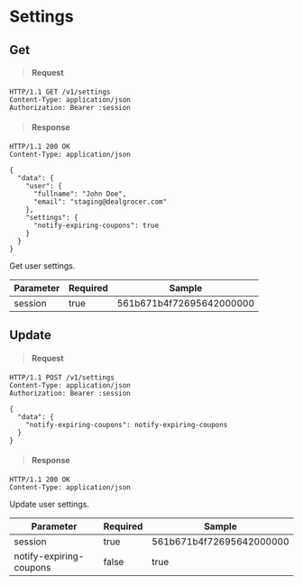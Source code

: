 # Settings

## Get

> #### Request

```shell
HTTP/1.1 GET /v1/settings
Content-Type: application/json
Authorization: Bearer :session
```

> #### Response

```shell
HTTP/1.1 200 OK
Content-Type: application/json

{
  "data": {
    "user": {
      "fullname": "John Doe",
      "email": "staging@dealgrocer.com"
    },
    "settings": {
      "notify-expiring-coupons": true
    }
  }
}
```

Get user settings.

Parameter | Required | Sample
--- | --- | ---
session | true | 561b671b4f72695642000000



## Update

> #### Request

```shell
HTTP/1.1 POST /v1/settings
Content-Type: application/json
Authorization: Bearer :session

{
  "data": {
    "notify-expiring-coupons": notify-expiring-coupons
  }
}
```

> #### Response

```shell
HTTP/1.1 200 OK
Content-Type: application/json
```

Update user settings.

Parameter | Required | Sample
--- | --- | ---
session | true | 561b671b4f72695642000000
notify-expiring-coupons | false | true

